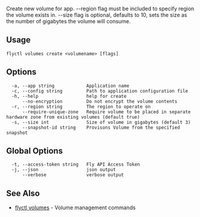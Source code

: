 Create new volume for app. --region flag must be included to specify
region the volume exists in. --size flag is optional, defaults to 10,
sets the size as the number of gigabytes the volume will consume.

## Usage
~~~
flyctl volumes create <volumename> [flags]
~~~

## Options

~~~
  -a, --app string            Application name
  -c, --config string         Path to application configuration file
  -h, --help                  help for create
      --no-encryption         Do not encrypt the volume contents
  -r, --region string         The region to operate on
      --require-unique-zone   Require volume to be placed in separate hardware zone from existing volumes (default true)
  -s, --size int              Size of volume in gigabytes (default 3)
      --snapshot-id string    Provisons Volume from the specified snapshot
~~~

## Global Options

~~~
  -t, --access-token string   Fly API Access Token
  -j, --json                  json output
      --verbose               verbose output
~~~

## See Also

* [flyctl volumes](/docs/flyctl/volumes/)	 - Volume management commands

